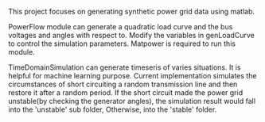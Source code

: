 This project focuses on generating synthetic power grid data using matlab. 

PowerFlow module can generate a quadratic load curve and the bus voltages and angles with respect to. Modify the variables in genLoadCurve to control the simulation parameters. Matpower is required to run this module.

TimeDomainSimulation can generate timeseris of varies situations. It is helpful for machine learning purpose. Current implementation simulates the circumstances of short circuiting a random transmission line and then restore it after a random period. If the short circuit made the power grid unstable(by checking the generator angles), the simulation result would fall into the 'unstable' sub folder, Otherwise, into the 'stable' folder. 
